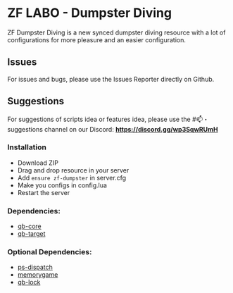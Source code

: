 # ZF LABO - Dumpster Diving
ZF Dumpster Diving is a new synced dumpster diving resource with a lot of configurations for more pleasure and an easier configuration.

## Issues
For issues and bugs, please use the Issues Reporter directly on Github.

## Suggestions
For suggestions of scripts idea or features idea, please use the #📫・suggestions channel on our Discord: **https://discord.gg/wp3SqwRUmH**

### Installation
- Download ZIP
- Drag and drop resource in your server
- Add `ensure zf-dumpster` in server.cfg
- Make you configs in config.lua
- Restart the server

### Dependencies:
- [qb-core](https://github.com/qbcore-framework/qb-core)
- [qb-target](https://github.com/qbcore-framework/qb-target)

### Optional Dependencies:
- [ps-dispatch](https://github.com/Project-Sloth/ps-dispatch)
- [memorygame](https://github.com/pushkart2/memorygame)
- [qb-lock](https://github.com/YishengCheww/qb-lock)
